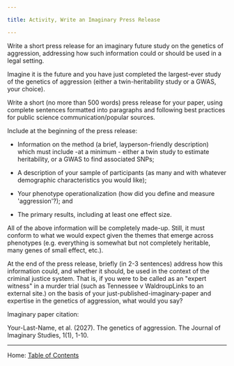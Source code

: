 ```yaml
---

title: Activity, Write an Imaginary Press Release

---
```


Write a short press release for an imaginary future study on the genetics of aggression, addressing how such information could or should be used in a legal setting. 

Imagine it is the future and you have just completed the largest-ever study of the genetics of aggression (either a twin-heritability study or a GWAS, your choice). 

Write a short (no more than 500 words) press release for your paper, using complete sentences formatted into paragraphs and following best practices for public science communication/popular sources. 

Include at the beginning of the press release:

- Information on the method (a brief, layperson-friendly description) which must include -at a minimum - either a twin study to estimate heritability, or a GWAS to find associated SNPs;

- A description of your sample of participants (as many and with whatever demographic characteristics you would like);

- Your phenotype operationalization (how did you define and measure 'aggression'?); and

- The primary results, including at least one effect size.

All of the above information will be completely made-up. Still, it must conform to what we would expect given the themes that emerge across phenotypes (e.g. everything is somewhat but not completely heritable, many genes of small effect, etc.).

At the end of the press release, briefly (in 2-3 sentences) address how this information could, and whether it should, be used in the context of the criminal justice system. That is, if you were to be called as an "expert witness" in a murder trial (such as Tennessee v WaldroupLinks to an external site.) on the basis of your just-published-imaginary-paper and expertise in the genetics of aggression, what would you say?

Imaginary paper citation: 

Your-Last-Name, et al. (2027). The genetics of aggression. The Journal of Imaginary Studies, 1(1), 1-10.

--------

Home: [Table of Contents](../README.md)
